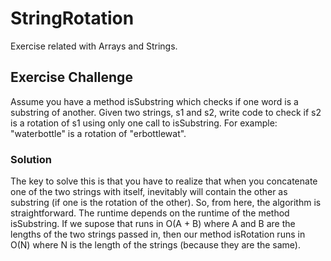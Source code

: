 # StringRotation
Exercise related with Arrays and Strings.

## Exercise Challenge
Assume you have a method isSubstring which checks if one word is a substring of another. Given two strings, s1 and s2, write code to check if s2 is a rotation of s1 using only one call to isSubstring.
For example: "waterbottle" is a rotation of "erbottlewat".

### Solution
The key to solve this is that you have to realize that when you concatenate one of the two strings with itself, inevitably will contain the other as substring (if one is the rotation of the other). 
So, from here, the algorithm is straightforward. The runtime depends on the runtime of the method isSubstring. If we supose that runs in O(A + B) where A and B are the lengths of the two strings passed in, then our method isRotation runs in O(N) where N is the length of the strings (because they are the same).
